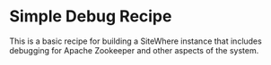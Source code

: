 # Simple Debug Recipe
This is a basic recipe for building a SiteWhere instance that includes debugging
for Apache Zookeeper and other aspects of the system.